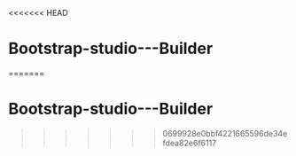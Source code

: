 <<<<<<< HEAD
# Bootstrap-studio---Builder
=======
# Bootstrap-studio---Builder
>>>>>>> 0699928e0bbf4221665596de34efdea82e6f6117
